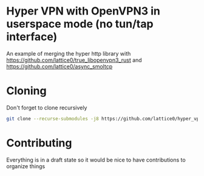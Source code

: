 # Hyper VPN with OpenVPN3 in userspace mode (no tun/tap interface)

An example of merging the hyper http library with https://github.com/lattice0/true_libopenvpn3_rust and https://github.com/lattice0/async_smoltcp

# Cloning

Don't forget to clone recursively

```bash
git clone --recurse-submodules -j8 https://github.com/lattice0/hyper_vpn
```

# Contributing

Everything is in a draft state so it would be nice to have contributions to organize things